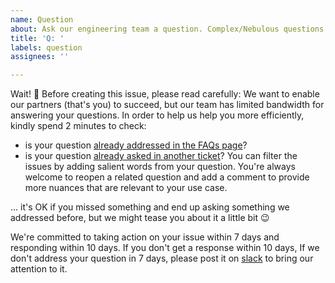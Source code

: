 ```yaml
---
name: Question
about: Ask our engineering team a question. Complex/Nebulous questions are welcome.
title: 'Q: '
labels: question
assignees: ''

---
```


Wait! 🤚 Before creating this issue, please read carefully: We want to enable our partners (that's you) to succeed, but our team has limited bandwidth for answering your questions. In order to help us help you more efficiently, kindly spend 2 minutes to check:
* is your question [already addressed in the FAQs page](https://github.com/allenai/s2-folks/blob/main/FAQ.md)?
* is your question [already asked in another ticket](https://github.com/allenai/s2-folks/issues?q=is%3Aissue+label%3Aquestion)? You can filter the issues by adding salient words from your question. You're always welcome to reopen a related question and add a comment to provide more nuances that are relevant to your use case. 

... it's OK if you missed something and end up asking something we addressed before, but we might tease you about it a little bit 😉

We're committed to taking action on your issue within 7 days and responding within 10 days. If you don't get a response within 10 days, If we don't address your question in 7 days, please post it on [slack](https://semanticschol-xyj3882.slack.com/ssb/redirect) to bring our attention to it.
